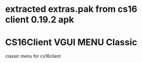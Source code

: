 # extracted extras.pak from cs16 client 0.19.2 apk
# CS16Client VGUI MENU Classic
classic menu for cs16client
